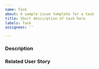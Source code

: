 ```yaml
---
name: Task
about: A sample issue template for a task
title: Short descirption of task here
labels: Task
assignees: ''

---
```


### Description
<!-- Provide a general description of the task here -->

### Related User Story
<!-- Specify which user story that this task is for -->
